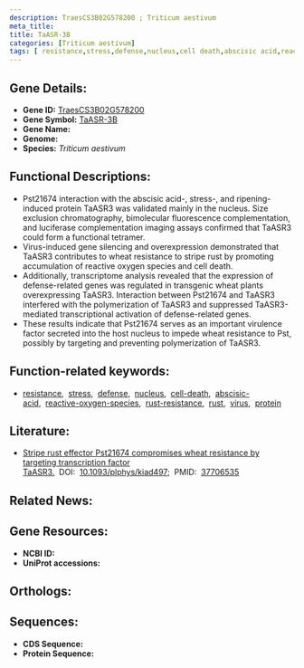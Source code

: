 ```yaml
---
description: TraesCS3B02G578200 ; Triticum aestivum
meta_title:
title: TaASR-3B
categories: [Triticum aestivum]
tags: [ resistance,stress,defense,nucleus,cell death,abscisic acid,reactive oxygen species,rust resistance,rust,virus,protein ]
---
```


## Gene Details:
- **Gene ID:** [TraesCS3B02G578200]()
- **Gene Symbol:** <u>TaASR-3B</u>
- **Gene Name:** 
- **Genome:** []()
- **Species:** *Triticum aestivum*

## Functional Descriptions:
   - Pst21674 interaction with the abscisic acid-, stress-, and ripening-induced protein TaASR3 was validated mainly in the nucleus. Size exclusion chromatography, bimolecular fluorescence complementation, and luciferase complementation imaging assays confirmed that TaASR3 could form a functional tetramer.
   - Virus-induced gene silencing and overexpression demonstrated that TaASR3 contributes to wheat resistance to stripe rust by promoting accumulation of reactive oxygen species and cell death.
   - Additionally, transcriptome analysis revealed that the expression of defense-related genes was regulated in transgenic wheat plants overexpressing TaASR3. Interaction between Pst21674 and TaASR3 interfered with the polymerization of TaASR3 and suppressed TaASR3-mediated transcriptional activation of defense-related genes.
   - These results indicate that Pst21674 serves as an important virulence factor secreted into the host nucleus to impede wheat resistance to Pst, possibly by targeting and preventing polymerization of TaASR3.

## Function-related keywords:
   - [resistance](/tags/resistance/),&nbsp;&nbsp;[stress](/tags/stress/),&nbsp;&nbsp;[defense](/tags/defense/),&nbsp;&nbsp;[nucleus](/tags/nucleus/),&nbsp;&nbsp;[cell-death](/tags/cell-death/),&nbsp;&nbsp;[abscisic-acid](/tags/abscisic-acid/),&nbsp;&nbsp;[reactive-oxygen-species](/tags/reactive-oxygen-species/),&nbsp;&nbsp;[rust-resistance](/tags/rust-resistance/),&nbsp;&nbsp;[rust](/tags/rust/),&nbsp;&nbsp;[virus](/tags/virus/),&nbsp;&nbsp;[protein](/tags/protein/)

## Literature:
   - [Stripe rust effector Pst21674 compromises wheat resistance by targeting transcription factor TaASR3.](https://doi.org/10.1093/plphys/kiad497)&nbsp;&nbsp;DOI:&nbsp;&nbsp;[10.1093/plphys/kiad497](https://doi.org/10.1093/plphys/kiad497);&nbsp;&nbsp;PMID:&nbsp;&nbsp;[37706535](https://pubmed.ncbi.nlm.nih.gov/37706535/)

## Related News:

## Gene Resources:
- **NCBI ID:**  [](https://www.ncbi.nlm.nih.gov/gene/?term=)
- **UniProt accessions:**  [](https://www.uniprot.org/uniprotkb//entry)

## Orthologs:

## Sequences:
- **CDS Sequence:**
- **Protein Sequence:**
